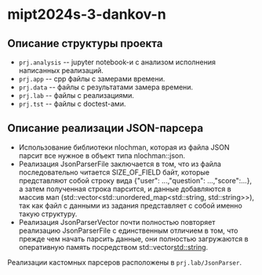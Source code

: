 # mipt2024s-3-dankov-n

## Описание структуры проекта

- `prj.analysis` -- jupyter notebook-и с анализом исполнения написанных реализаций.
- `prj.app` -- cpp файлы с замерами времени.
- `prj.data` -- файлы с результатами замера времени.
- `prj.lab` -- файлы с реализациями.
- `prj.tst` -- файлы с doctest-ами.

## Описание реализации JSON-парсера
- Использование библиотеки nlochman, которая из файла JSON парсит все нужное в объект типа nlochman::json.
- Реализация JsonParserFile заключается в том, что из файла последовательно читается SIZE_OF_FIELD байт, которые представляют собой строку вида {"user": ...,"question": ...,"score":...}, а затем полученная строка парсится, и данные добавляются в массив мап (std::vector<std::unordered_map<std::string, std::string>>), так как файл с данными из задания представляет с собой именно такую структуру.
- Реализация JsonParserVector почти полностью повторяет реализацию JsonParserFile с единственным отличием в том, что прежде чем начать парсить данные, они полностью загружаются в оперативную память посредством std::vector<std::string>.

Реализации кастомных парсеров расположены в `prj.lab/JsonParser`.